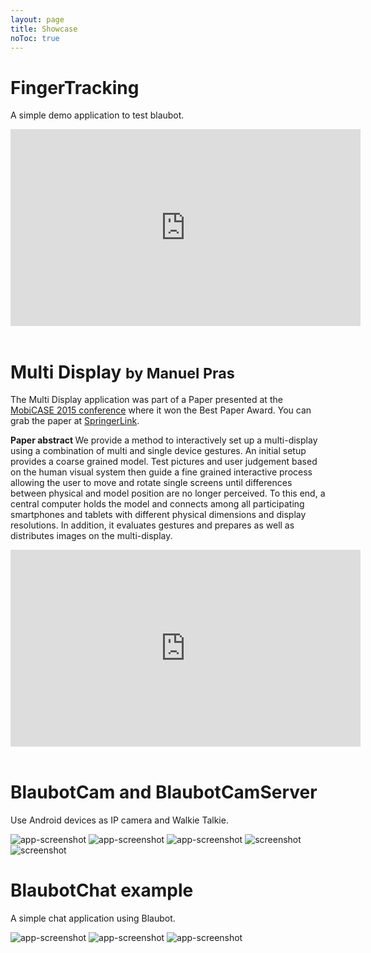 ```yaml
---
layout: page
title: Showcase
noToc: true
---
```

<style>
    img[alt=app-screenshot] { 
        max-width: 240px;
    }
    img[alt=screenshot] { 
        max-width: 480px;
    }
    img[alt=app-screenshot] { 
        max-width: 240px;
    }
</style>


# FingerTracking
A simple demo application to test blaubot.
<div class='embed-container'><iframe width="560" height="315" src="https://www.youtube.com/embed/LAUcoxldGIE" frameborder="0" allowfullscreen></iframe></div>
<br>

# Multi Display <small>by Manuel Pras</small>
The Multi Display application was part of a Paper presented at the [MobiCASE 2015 conference](http://mobicase.org/2015/show/home) where it won the Best Paper Award.
You can grab the paper at [SpringerLink](http://link.springer.com/chapter/10.1007%2F978-3-319-29003-4_13).

<b>Paper abstract </b>We provide a method to interactively set up a multi-display using a combination of multi and single device gestures. 
An initial setup provides a coarse grained model. 
Test pictures and user judgement based on the human visual system then guide a fine grained interactive process allowing the user to move and rotate single screens until differences between physical and model position are no longer perceived. 
To this end, a central computer holds the model and connects among all participating smartphones and tablets with different physical dimensions and display resolutions. 
In addition, it evaluates gestures and prepares as well as distributes images on the multi-display. 
<div class='embed-container'><iframe width="560" height="315" src="https://www.youtube.com/embed/OtiFPmSaVFE" frameborder="0" allowfullscreen></iframe></div>
<br>

# BlaubotCam and BlaubotCamServer
Use Android devices as IP camera and Walkie Talkie.

![app-screenshot](/assets/images/bcs_preview_tab.png "Preview Tab" )
![app-screenshot](/assets/images/bcs_feed_tab.png "Feed Tab" )
![app-screenshot](/assets/images/bcs_debugview_tab.png "DebugView Tab" )
![screenshot](/assets/images/bcs_server.png "BlaubotServer DebugView" )
![screenshot](/assets/images/bcs_server_ipcamindex.png "IPCam MJPEG Stream interface" )

# BlaubotChat example
A simple chat application using Blaubot.

![app-screenshot](/assets/images/blaubot-chat.png "BlaubotChat" )
![app-screenshot](/assets/images/blaubot-chat-menu.png "BlaubotChat menu" )
![app-screenshot](/assets/images/blaubot-chat-debugview.png "Using the DebugView" )

